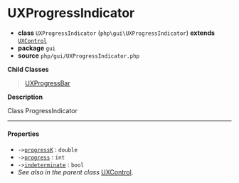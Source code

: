 # UXProgressIndicator

- **class** `UXProgressIndicator` (`php\gui\UXProgressIndicator`) **extends** [`UXControl`](https://github.com/jphp-group/jphp-gui-ext/blob/master/jphp-gui-ext/api-docs/classes/php/gui/UXControl.md)
- **package** `gui`
- **source** `php/gui/UXProgressIndicator.php`

**Child Classes**

> [UXProgressBar](https://github.com/jphp-group/jphp-gui-ext/blob/master/jphp-gui-ext/api-docs/classes/php/gui/UXProgressBar.md)

**Description**

Class ProgressIndicator

---

#### Properties

- `->`[`progressK`](#prop-progressk) : `double`
- `->`[`progress`](#prop-progress) : `int`
- `->`[`indeterminate`](#prop-indeterminate) : `bool`
- *See also in the parent class* [UXControl](https://github.com/jphp-group/jphp-gui-ext/blob/master/jphp-gui-ext/api-docs/classes/php/gui/UXControl.md).